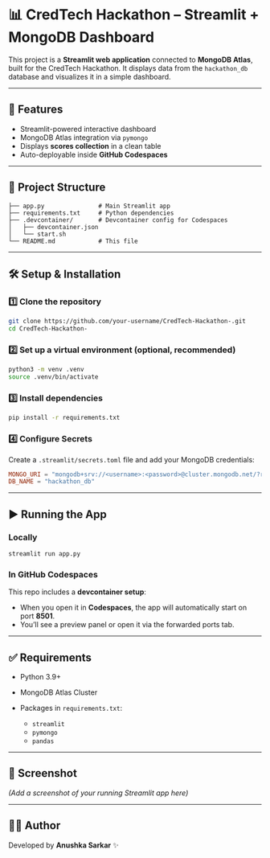 

# 📊 CredTech Hackathon – Streamlit + MongoDB Dashboard

This project is a **Streamlit web application** connected to **MongoDB Atlas**, built for the CredTech Hackathon.
It displays data from the `hackathon_db` database and visualizes it in a simple dashboard.

---

## 🚀 Features

* Streamlit-powered interactive dashboard
* MongoDB Atlas integration via `pymongo`
* Displays **scores collection** in a clean table
* Auto-deployable inside **GitHub Codespaces**

---

## 📂 Project Structure

```
├── app.py               # Main Streamlit app
├── requirements.txt     # Python dependencies
├── .devcontainer/       # Devcontainer config for Codespaces
│   ├── devcontainer.json
│   └── start.sh
└── README.md            # This file
```

---

## 🛠️ Setup & Installation

### 1️⃣ Clone the repository

```bash
git clone https://github.com/your-username/CredTech-Hackathon-.git
cd CredTech-Hackathon-
```

### 2️⃣ Set up a virtual environment (optional, recommended)

```bash
python3 -m venv .venv
source .venv/bin/activate
```

### 3️⃣ Install dependencies

```bash
pip install -r requirements.txt
```

### 4️⃣ Configure Secrets

Create a `.streamlit/secrets.toml` file and add your MongoDB credentials:

```toml
MONGO_URI = "mongodb+srv://<username>:<password>@cluster.mongodb.net/?retryWrites=true&w=majority"
DB_NAME = "hackathon_db"
```

---

## ▶️ Running the App

### Locally

```bash
streamlit run app.py
```

### In GitHub Codespaces

This repo includes a **devcontainer setup**:

* When you open it in **Codespaces**, the app will automatically start on port **8501**.
* You’ll see a preview panel or open it via the forwarded ports tab.

---

## ✅ Requirements

* Python 3.9+
* MongoDB Atlas Cluster
* Packages in `requirements.txt`:

  * `streamlit`
  * `pymongo`
  * `pandas`

---

## 📸 Screenshot

*(Add a screenshot of your running Streamlit app here)*

---

## 👩‍💻 Author

Developed by **Anushka Sarkar** ✨


